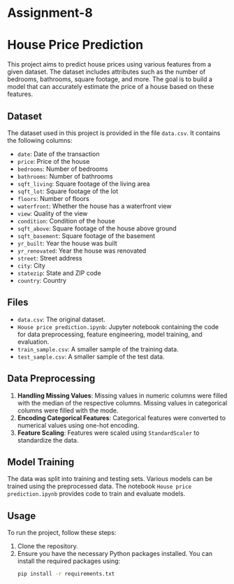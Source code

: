# Assignment-8
# House Price Prediction

This project aims to predict house prices using various features from a given dataset. The dataset includes attributes such as the number of bedrooms, bathrooms, square footage, and more. The goal is to build a model that can accurately estimate the price of a house based on these features.

## Dataset

The dataset used in this project is provided in the file `data.csv`. It contains the following columns:

- `date`: Date of the transaction
- `price`: Price of the house
- `bedrooms`: Number of bedrooms
- `bathrooms`: Number of bathrooms
- `sqft_living`: Square footage of the living area
- `sqft_lot`: Square footage of the lot
- `floors`: Number of floors
- `waterfront`: Whether the house has a waterfront view
- `view`: Quality of the view
- `condition`: Condition of the house
- `sqft_above`: Square footage of the house above ground
- `sqft_basement`: Square footage of the basement
- `yr_built`: Year the house was built
- `yr_renovated`: Year the house was renovated
- `street`: Street address
- `city`: City
- `statezip`: State and ZIP code
- `country`: Country

## Files

- `data.csv`: The original dataset.
- `House price prediction.ipynb`: Jupyter notebook containing the code for data preprocessing, feature engineering, model training, and evaluation.
- `train_sample.csv`: A smaller sample of the training data.
- `test_sample.csv`: A smaller sample of the test data.

## Data Preprocessing

1. **Handling Missing Values**: Missing values in numeric columns were filled with the median of the respective columns. Missing values in categorical columns were filled with the mode.
2. **Encoding Categorical Features**: Categorical features were converted to numerical values using one-hot encoding.
3. **Feature Scaling**: Features were scaled using `StandardScaler` to standardize the data.

## Model Training

The data was split into training and testing sets. Various models can be trained using the preprocessed data. The notebook `House price prediction.ipynb` provides code to train and evaluate models.

## Usage

To run the project, follow these steps:

1. Clone the repository.
2. Ensure you have the necessary Python packages installed. You can install the required packages using:
   ```bash
   pip install -r requirements.txt
